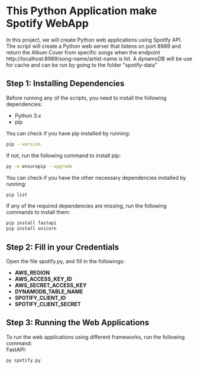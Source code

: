 # This Python Application make Spotify WebApp

In this project, we will create Python web applications using Spotify API. The script will create a Python web server that listens on port 8989 and return the Album Cover from specific songs when the endpoint http://localhost:8989/song-name/artist-name is hit. A dynamoDB will be use for cache and can be run by going to the folder "spotify-data"

## Step 1: Installing Dependencies

Before running any of the scripts, you need to install the following dependencies:

- Python 3.x
- pip

You can check if you have pip installed by running:

```bash
pip --version
```
If not, run the following command to install pip:
```bash
py -m ensurepip --upgrade
```
You can check if you have the other necessary dependencies installed by running:
```bash
pip list
```
If any of the required dependencies are missing, run the following commands to install them:
```bash
pip install fastapi
pip install uvicorn
```
## Step 2: Fill in your Credentials
Open the file spotify.py, and fill in the followings: </br>
<strong>
- AWS_REGION
- AWS_ACCESS_KEY_ID
- AWS_SECRET_ACCESS_KEY
- DYNAMODB_TABLE_NAME
- SPOTIFY_CLIENT_ID
- SPOTIFY_CLIENT_SECRET 
</strong>

## Step 3: Running the Web Applications
To run the web applications using different frameworks, run the following command: </br>
FastAPI:
```bash
py spotify.py
```

